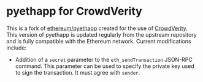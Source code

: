 # pyethapp for CrowdVerity

This is a fork of [ethereum/pyethapp](https://github.com/ethereum/pyethapp) created for the use of [CrowdVerity](https://github.com/pdz8/schelling).
This version of pyethapp is updated regularly from the upstream repository and is fully compatible with the Ethereum network.
Current modifications include:

*   Addition of a `secret` parameter to the `eth_sendTransaction` JSON-RPC command.
    This parameter can be used to specify the private key used to sign the transaction.
    It must agree with `sender`.
